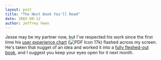 ```yaml
--- 
layout: post
title: "The Next Book You'll Read"
date: 2002-09-12
author: Jeffrey Veen
---
```

Jesse may be my partner now, but I've respected his work since the first time his <a href="http://jjg.net/ia/elements.pdf">user experience chart</a> (<img src="/images/icons/documents/small/pdf.gif" alt="PDF Icon" /> 17k) flashed across my screen. He's taken that nugget of an idea and worked it into a <a href="http://www.amazon.com/exec/obidos/tg/detail/-/0735712026/qid=1031859660/hotwiredstyle">fully fleshed-out book</a>, and I suggest you keep your eyes open for it next month.
&#8203;
